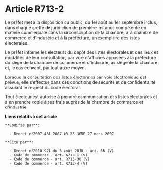 # Article R713-2

Le préfet met à la disposition du public, du 1er août au 1er septembre inclus, dans chaque greffe de juridiction de première
instance compétente en matière commerciale dans la circonscription de la chambre, à la chambre de commerce et d'industrie et
à la préfecture, un exemplaire des listes électorales.

Le préfet informe les électeurs du dépôt des listes électorales et des lieux et modalités de leur consultation, par voie
d'affiches apposées à la préfecture du siège de la chambre de commerce et d'industrie, au siège de la chambre et, le cas
échéant, par tout autre moyen.

Lorsque la consultation des listes électorales par voie électronique est prévue, elle s'effectue dans des conditions de
sécurité et de confidentialité assurant le respect du code électoral.

Tout électeur est autorisé à prendre communication des listes électorales et à en prendre copie à ses frais auprès de la
chambre de commerce et d'industrie.

**Liens relatifs à cet article**

	**Codifié par**:

	  - Décret n°2007-431 2007-03-25 JORF 27 mars 2007

	**Cité par**:

	  - Décret n°2010-924 du 3 août 2010 - art. 66 (V)
	  - Code de commerce - art. A713-1 (V)
	  - Code de commerce - art. R713-38 (V)
	  - Code de commerce - art. R713-4 (V)
